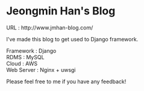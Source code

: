 <h1>Jeongmin Han's Blog</h1>

<p>
URL : http://www.jmhan-blog.com/ <br>

I've made this blog to get used to Django framework. <br>

Framework : Django <br>
RDMS : MySQL <br>
Cloud : AWS <br>
Web Server : Nginx + uwsgi <br>

Please feel free to me if you have any feedback! 
</p>

